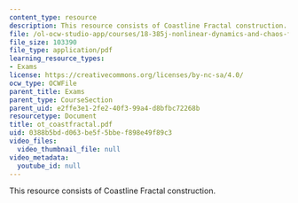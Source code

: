 ```yaml
---
content_type: resource
description: This resource consists of Coastline Fractal construction.
file: /ol-ocw-studio-app/courses/18-385j-nonlinear-dynamics-and-chaos-fall-2004/0388b5bdd063be5f5bbef898e49f89c3_ot_coastfractal.pdf
file_size: 103390
file_type: application/pdf
learning_resource_types:
- Exams
license: https://creativecommons.org/licenses/by-nc-sa/4.0/
ocw_type: OCWFile
parent_title: Exams
parent_type: CourseSection
parent_uid: e2ffe3e1-2fe2-40f3-99a4-d8bfbc72268b
resourcetype: Document
title: ot_coastfractal.pdf
uid: 0388b5bd-d063-be5f-5bbe-f898e49f89c3
video_files:
  video_thumbnail_file: null
video_metadata:
  youtube_id: null
---
```

This resource consists of Coastline Fractal construction.